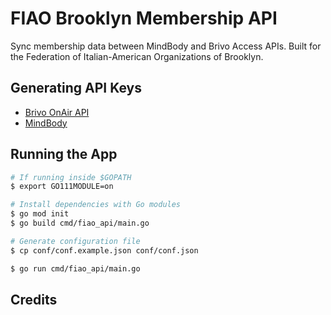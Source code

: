 # FIAO Brooklyn Membership API

Sync membership data between MindBody and Brivo Access APIs. Built for the Federation of Italian-American Organizations of Brooklyn. 

## Generating API Keys

+ [Brivo OnAir API](https://developer.brivo.com/)
+ [MindBody](https://developers.mindbodyonline.com/)

## Running the App

```sh
# If running inside $GOPATH
$ export GO111MODULE=on
```

```sh
# Install dependencies with Go modules
$ go mod init
$ go build cmd/fiao_api/main.go
```

```sh
# Generate configuration file
$ cp conf/conf.example.json conf/conf.json
```

```sh
$ go run cmd/fiao_api/main.go
```

## Credits
